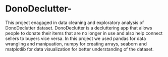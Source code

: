 # DonoDeclutter-
This project enagaged in data cleaning and exploratory analysis of DonoDeclutter dataset. DonoDeclutter is a decluttering app that allows people to donate their items that are no longer in use and also help connect sellers to buyers vice versa.
In this project we used pandas for data wrangling and manipuation, numpy for creating arrays, seaborn and matplotlib for data visualization for better understanding of the dataset. 
